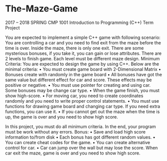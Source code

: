# The-Maze-Game
 2017 – 2018 SPRING
 CMP 1001 Introduction to Programming (C++) 
Term Project 
 
You are expected to implement a simple C++ game with following scenario: 
You are controlling a car and you need to find exit from the maze before the time is over. Inside the maze, there is only one exit. There are some mysterious bonuses, if you take it, you can gain or lose attributes. There are 2 levels to finish game. Each level must be different maze design. 
Minimum Criteria: 
 You are expected to design the game by using C++. Below are the minimal criteria:
 • You must create game board with 2-Dimensional Matrix
 • Bonuses create with randomly in the game board
 • All bonuses have got the same value but different effect for car and score. These effects may be positive or negative.
 • You must use pointer for creating and using car. Some bonuses may be change car type.
 • When the game finish, you must show high-score.
 • For moving car, you need to create coordinates randomly and you need to write proper control statements.
 • You must use functions for drawing game board and changing car type. If you need extra functions, you can use it.
 • If you cannot get out the maze when the time is up, the game is over and you need to show high score. 
 
In this project, you must do all minimum criteria. In the end, your program must be work without any errors. 
Bonus: • Save and load high score information to/from disk • Each bonus has got different random values. • You can create cheat codes for the game.  • You can create alternative control for car. • Car can jump over the wall but may lose the score. When car exit the maze, game is over and you need to show high score. 

	
	

 
